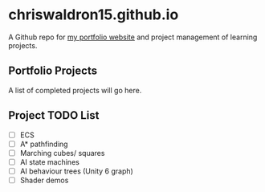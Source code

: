 # chriswaldron15.github.io

A Github repo for [my portfolio website](https://chriswaldron15.github.io/) and project management of learning projects.

## Portfolio Projects

A list of completed projects will go here.

## Project TODO List

- [ ] ECS
- [ ] A* pathfinding
- [ ] Marching cubes/ squares
- [ ] AI state machines
- [ ] AI behaviour trees (Unity 6 graph)
- [ ] Shader demos
